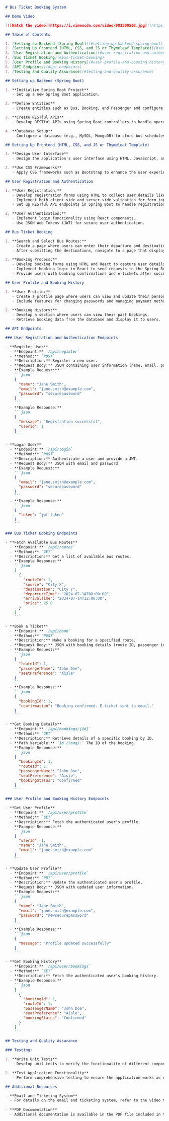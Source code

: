 ```markdown
# Bus Ticket Booking System

## Demo Video

[![Watch the video](https://i.vimeocdn.com/video/983580502.jpg)](https://vimeo.com/983860280)

## Table of Contents

1. [Setting up Backend (Spring Boot)](#setting-up-backend-spring-boot)
2. [Setting Up Frontend (HTML, CSS, and JS or Thymeleaf Template)](#setting-up-frontend-html-css-and-js-or-thymeleaf-template)
3. [User Registration and Authentication](#user-registration-and-authentication)
4. [Bus Ticket Booking](#bus-ticket-booking)
5. [User Profile and Booking History](#user-profile-and-booking-history)
6. [API Endpoints](#api-endpoints)
7. [Testing and Quality Assurance](#testing-and-quality-assurance)

## Setting up Backend (Spring Boot)

1. **Initialize Spring Boot Project**
   - Set up a new Spring Boot application.

2. **Define Entities**
   - Create entities such as Bus, Booking, and Passenger and configure the data models.

3. **Create RESTful APIs**
   - Develop RESTful APIs using Spring Boot controllers to handle operations like booking requests, user authentication, and database interactions.

4. **Database Setup**
   - Configure a database (e.g., MySQL, MongoDB) to store bus schedules, booking details, and user information.

## Setting Up Frontend (HTML, CSS, and JS or Thymeleaf Template)

1. **Design User Interface**
   - Design the application's user interface using HTML, JavaScript, and CSS. Create responsive web pages for displaying bus routes, booking forms, and user profiles.

2. **Use CSS Frameworks**
   - Apply CSS frameworks such as Bootstrap to enhance the user experience and make the UI more appealing.

## User Registration and Authentication

1. **User Registration:**
   - Develop registration forms using HTML to collect user details like name, email, and password.
   - Implement both client-side and server-side validation for form inputs.
   - Set up RESTful API endpoints in Spring Boot to handle registration requests and securely store user data.

2. **User Authentication:**
   - Implement login functionality using React components.
   - Use JSON Web Tokens (JWT) for secure user authentication.

## Bus Ticket Booking

1. **Search and Select Bus Routes:**
   - Create a page where users can enter their departure and destination locations.
   - After submitting the destinations, navigate to a page that displays available bus routes, departure and arrival times, and ticket prices.

2. **Booking Process:**
   - Develop booking forms using HTML and React to capture user details like passenger information and seat preferences.
   - Implement booking logic in React to send requests to the Spring Boot backend via RESTful APIs.
   - Provide users with booking confirmations and e-tickets after successful transactions.

## User Profile and Booking History

1. **User Profile:**
   - Create a profile page where users can view and update their personal information.
   - Include features for changing passwords and managing payment methods.

2. **Booking History:**
   - Develop a section where users can view their past bookings.
   - Retrieve booking data from the database and display it to users.

## API Endpoints

### User Registration and Authentication Endpoints

- **Register User**
  - **Endpoint:** `/api/register`
  - **Method:** `POST`
  - **Description:** Register a new user.
  - **Request Body:** JSON containing user information (name, email, password).
  - **Example Request:**
    ```json
    {
      "name": "Jane Smith",
      "email": "jane.smith@example.com",
      "password": "securepassword"
    }
    ```
  - **Example Response:**
    ```json
    {
      "message": "Registration successful",
      "userId": 1
    }
    ```

- **Login User**
  - **Endpoint:** `/api/login`
  - **Method:** `POST`
  - **Description:** Authenticate a user and provide a JWT.
  - **Request Body:** JSON with email and password.
  - **Example Request:**
    ```json
    {
      "email": "jane.smith@example.com",
      "password": "securepassword"
    }
    ```
  - **Example Response:**
    ```json
    {
      "token": "jwt-token"
    }
    ```

### Bus Ticket Booking Endpoints

- **Fetch Available Bus Routes**
  - **Endpoint:** `/api/routes`
  - **Method:** `GET`
  - **Description:** Get a list of available bus routes.
  - **Example Response:**
    ```json
    [
      {
        "routeId": 1,
        "source": "City X",
        "destination": "City Y",
        "departureTime": "2024-07-14T08:00:00",
        "arrivalTime": "2024-07-14T12:00:00",
        "price": 25.0
      }
    ]
    ```

- **Book a Ticket**
  - **Endpoint:** `/api/book`
  - **Method:** `POST`
  - **Description:** Make a booking for a specified route.
  - **Request Body:** JSON with booking details (route ID, passenger information, seat preferences).
  - **Example Request:**
    ```json
    {
      "routeId": 1,
      "passengerName": "John Doe",
      "seatPreference": "Aisle"
    }
    ```
  - **Example Response:**
    ```json
    {
      "bookingId": 1,
      "confirmation": "Booking confirmed. E-ticket sent to email."
    }
    ```

- **Get Booking Details**
  - **Endpoint:** `/api/bookings/{id}`
  - **Method:** `GET`
  - **Description:** Retrieve details of a specific booking by ID.
  - **Path Variable:** `id (long):` The ID of the booking.
  - **Example Response:**
    ```json
    {
      "bookingId": 1,
      "routeId": 1,
      "passengerName": "John Doe",
      "seatPreference": "Aisle",
      "bookingStatus": "Confirmed"
    }
    ```

### User Profile and Booking History Endpoints

- **Get User Profile**
  - **Endpoint:** `/api/user/profile`
  - **Method:** `GET`
  - **Description:** Fetch the authenticated user's profile.
  - **Example Response:**
    ```json
    {
      "userId": 1,
      "name": "Jane Smith",
      "email": "jane.smith@example.com"
    }
    ```

- **Update User Profile**
  - **Endpoint:** `/api/user/profile`
  - **Method:** `PUT`
  - **Description:** Update the authenticated user's profile.
  - **Request Body:** JSON with updated user information.
  - **Example Request:**
    ```json
    {
      "name": "Jane Smith",
      "email": "jane.smith@example.com",
      "password": "newsecurepassword"
    }
    ```
  - **Example Response:**
    ```json
    {
      "message": "Profile updated successfully"
    }
    ```

- **Get Booking History**
  - **Endpoint:** `/api/user/bookings`
  - **Method:** `GET`
  - **Description:** Fetch the authenticated user's booking history.
  - **Example Response:**
    ```json
    [
      {
        "bookingId": 1,
        "routeId": 1,
        "passengerName": "John Doe",
        "seatPreference": "Aisle",
        "bookingStatus": "Confirmed"
      }
    ]
    ```

## Testing and Quality Assurance

### Testing:

1. **Write Unit Tests**
   - Develop unit tests to verify the functionality of different components of the application.

2. **Test Application Functionality**
   - Perform comprehensive testing to ensure the application works as expected.

## Additional Resources

- **Email and Ticketing System**
  - For details on the email and ticketing system, refer to the video tutorial provided above. This feature includes sending emails and e-tickets upon successful bookings.
  
- **PDF Documentation**
  - Additional documentation is available in the PDF file included in the repository.
```
